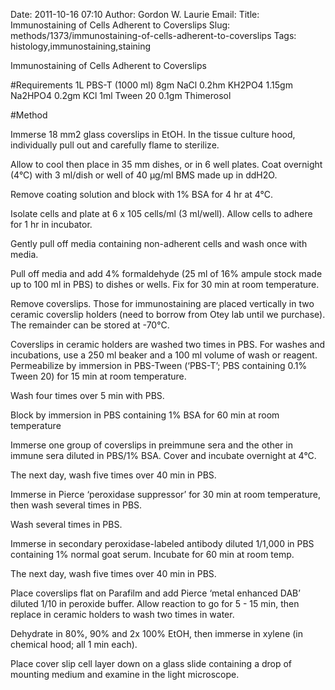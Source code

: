 Date: 2011-10-16 07:10
Author: Gordon W. Laurie
Email: 
Title: Immunostaining of Cells Adherent to Coverslips
Slug: methods/1373/immunostaining-of-cells-adherent-to-coverslips
Tags: histology,immunostaining,staining

Immunostaining of Cells Adherent to Coverslips





#Requirements
1L PBS-T  (1000 ml)
8gm NaCl
0.2hm KH2PO4
1.15gm Na2HPO4
0.2gm KCl
1ml Tween 20
0.1gm Thimerosol
 

#Method

Immerse 18 mm2 glass coverslips in EtOH.  In the tissue culture hood, individually pull out and carefully flame to sterilize.



Allow to cool then place in 35 mm dishes, or in 6 well plates.  Coat overnight (4°C) with 3 ml/dish or well of 40 µg/ml BMS made up in ddH2O.



Remove coating solution and block with 1% BSA for 4 hr at 4°C.



Isolate cells and plate at 6 x 105 cells/ml (3 ml/well).  Allow cells to adhere for 1 hr in incubator.  



Gently pull off media containing non-adherent cells and wash once with media.  



Pull off media and add 4% formaldehyde (25 ml of 16% ampule stock made up to 100 ml in PBS) to dishes or wells.  Fix for 30 min at room temperature.



Remove coverslips.  Those for immunostaining are placed vertically in two ceramic coverslip holders (need to borrow from Otey lab until we purchase).  The remainder can be stored at -70°C.



Coverslips in ceramic holders are washed two times in PBS.  For washes and incubations, use a 250 ml beaker and a 100 ml volume of wash or reagent. Permeabilize by immersion in PBS-Tween (‘PBS-T’; PBS containing 0.1% Tween 20) for 15 min at room temperature. 



Wash four times over 5 min with PBS.



Block by immersion in PBS containing 1% BSA for 60 min at room temperature



Immerse one group of coverslips in preimmune sera and the other in immune sera diluted in PBS/1% BSA.  Cover and incubate overnight at 4°C.



The next day, wash five times over 40 min in PBS. 



Immerse in Pierce ‘peroxidase suppressor’ for 30 min at room temperature, then wash several times in PBS.



Wash several times in PBS. 



Immerse in secondary peroxidase-labeled antibody diluted 1/1,000 in PBS containing 1% normal goat serum.  Incubate for 60 min at room temp.



The next day, wash five times over 40 min in PBS. 



Place coverslips flat on Parafilm and add Pierce ‘metal enhanced DAB’ diluted 1/10 in peroxide buffer.  Allow reaction to go for 5 - 15 min, then replace in ceramic holders to wash two times in water. 



Dehydrate in 80%, 90% and 2x 100% EtOH, then immerse in xylene (in chemical hood; all 1 min each). 



Place cover slip cell layer down on a glass slide containing a drop of mounting medium and examine in the light microscope.





